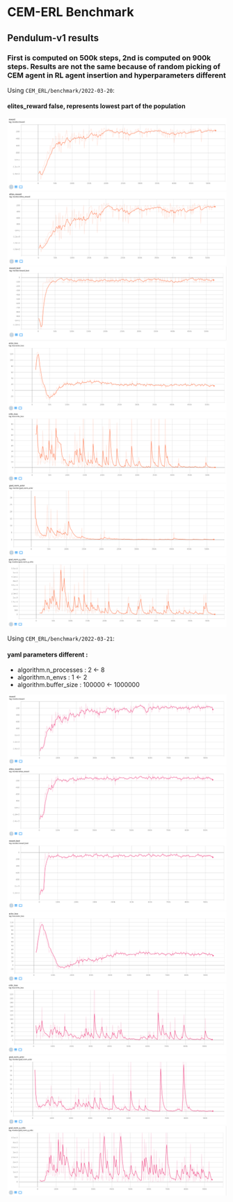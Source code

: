 # CEM-ERL Benchmark

## Pendulum-v1 results 

### First is computed on 500k steps, 2nd is computed on 900k steps. Results are not the same because of random picking of CEM agent in RL agent insertion and hyperparameters different

Using `CEM_ERL/benchmark/2022-03-20`:

#### elites_reward false, represents lowest part of the population
![image info](./2022-03-20/reward.png)
![image info](./2022-03-20/elites_reward.png)
![image info](./2022-03-20/reward_best.png)
![image info](./2022-03-20/actor_loss.png)
![image info](./2022-03-20/critic_loss.png)
![image info](./2022-03-20/grad_norm_actor.png)
![image info](./2022-03-20/grad_norm_q_critic.png)

Using `CEM_ERL/benchmark/2022-03-21`:

#### yaml parameters different :
* algorithm.n_processes : 2 <- 8
* algorithm.n_envs : 1 <- 2
* algorithm.buffer_size : 100000 <- 1000000

![image info](./2022-03-21/reward.png)
![image info](./2022-03-21/elites_reward.png)
![image info](./2022-03-21/reward_best.png)
![image info](./2022-03-21/actor_loss.png)
![image info](./2022-03-21/critic_loss.png)
![image info](./2022-03-21/grad_norm_actor.png)
![image info](./2022-03-21/grad_norm_q_critic.png)

